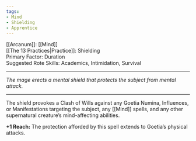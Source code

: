```yaml
---
tags:
- Mind
- Shielding
- Apprentice
---
```


[[Arcanum]]: [[Mind]]\
[[The 13 Practices|Practice]]: Shielding\
Primary Factor: Duration\
Suggested Rote Skills: Academics, Intimidation, Survival

---

_The mage erects a mental shield that protects the subject from mental attack._

---

The shield provokes a Clash of Wills against any Goetia Numina, Influences, or Manifestations targeting the subject, any [[Mind]] spells, and any other supernatural creature’s mind-affecting abilities.

**+1 Reach:** The protection afforded by this spell extends to Goetia’s physical attacks.
